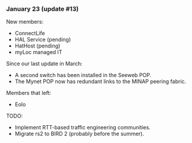 ### January 23 (update #13) ###

New members:

* ConnectLife
* HAL Service (pending)
* HatHost (pending)
* myLoc managed IT

Since our last update in March:

* A second switch has been installed in the Seeweb POP.
* The Mynet POP now has redundant links to the MINAP peering fabric.

Members that left:

* Eolo

TODO:

* Implement RTT-based traffic engineering communities.
* Migrate rs2 to BIRD 2 (probably before the summer).

